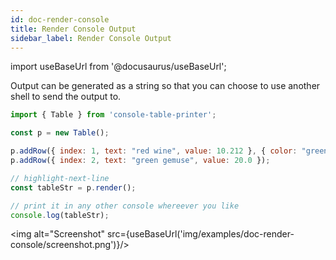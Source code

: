 ```yaml
---
id: doc-render-console
title: Render Console Output
sidebar_label: Render Console Output
---
```


import useBaseUrl from '@docusaurus/useBaseUrl';

Output can be generated as a string so that you can choose to use another shell to send the output to.

```javascript
import { Table } from 'console-table-printer';

const p = new Table();

p.addRow({ index: 1, text: "red wine", value: 10.212 }, { color: "green" });
p.addRow({ index: 2, text: "green gemuse", value: 20.0 });

// highlight-next-line
const tableStr = p.render();

// print it in any other console whereever you like
console.log(tableStr);
```

<img alt="Screenshot" src={useBaseUrl('img/examples/doc-render-console/screenshot.png')}/>
